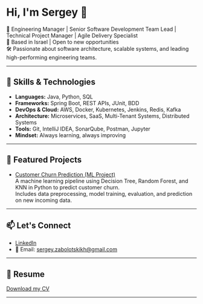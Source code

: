 # Hi, I'm Sergey 👋

🎯 Engineering Manager | Senior Software Development Team Lead | Technical Project Manager | Agile Delivery Specialist  
📍 Based in Israel | Open to new opportunities  
🛠️ Passionate about software architecture, scalable systems, and leading high-performing engineering teams.

---

## 🚀 Skills & Technologies

- **Languages:** Java, Python, SQL  
- **Frameworks:** Spring Boot, REST APIs, JUnit, BDD  
- **DevOps & Cloud:** AWS, Docker, Kubernetes, Jenkins, Redis, Kafka  
- **Architecture:** Microservices, SaaS, Multi-Tenant Systems, Distributed Systems  
- **Tools:** Git, IntelliJ IDEA, SonarQube, Postman, Jupyter  
- **Mindset:** Always learning, always improving

---

## 📂 Featured Projects

- [Customer Churn Prediction (ML Project)](https://github.com/SergeyZabolotskikh/churn-prediction-ml)  
  A machine learning pipeline using Decision Tree, Random Forest, and KNN in Python to predict customer churn.  
  Includes data preprocessing, model training, evaluation, and prediction on new incoming data.

---

## 📫 Let's Connect

- [LinkedIn](https://www.linkedin.com/in/sergey-zabolotskikh)  
- 📧 Email: sergey.zabolotskikh@gmail.com

---

## 📄 Resume

[Download my CV](https://github.com/SergeyZabolotskikh/SergeyZabolotskikh/blob/main/Sergey_Zabolotskikh_Software_Engineering_Manager.pdf)

---
